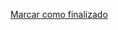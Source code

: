 <a onclick="test()" href="http://147.182.201.108:8080/finish/ansible-adhocks" target="_parent" class="btn primary-btn">Marcar como finalizado</a>
